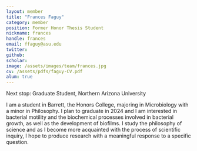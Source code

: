 ```yaml
---
layout: member
title: "Frances Faguy"
category: member 
position: Former Honor Thesis Student
nickname: frances
handle: frances
email: ffaguy@asu.edu
twitter: 
github: 
scholar: 
image: /assets/images/team/frances.jpg
cv: /assets/pdfs/faguy-CV.pdf
alum: true
---
```

Next stop: Graduate Student, Northern Arizona University

I am a student in Barrett, the Honors College, majoring in Microbiology with a minor in Philosophy. I plan to graduate in 2024 and I am interested in bacterial motility and the biochemical processes involved in bacterial growth, as well as the development of biofilms. I study the philosophy of science and as I become more acquainted with the process of scientific inquiry, I hope to produce research with a meaningful response to a specific question.